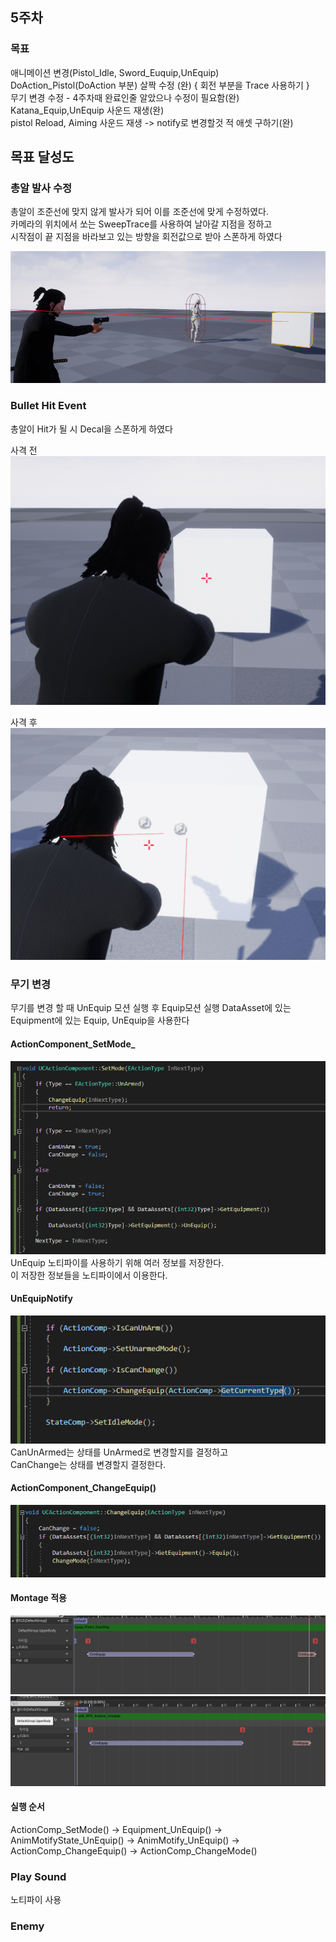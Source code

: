 ## 5주차
### 목표 
애니메이션 변경(Pistol_Idle, Sword_Euquip,UnEquip)  
DoAction_Pistol(DoAction 부분) 살짝 수정  (완)
{
회전 부분을 Trace 사용하기
}  
무기 변경 수정 - 4주차때 완료인줄 알았으나 수정이 필요함(완)
Katana_Equip,UnEquip 사운드 재생(완)  
pistol Reload, Aiming 사운드 재생 -> notify로 변경할것
적 애셋 구하기(완)

## 목표 달성도
### 총알 발사 수정
총알이 조준선에 맞지 않게 발사가 되어 이를 조준선에 맞게 수정하였다.  
카메라의 위치에서 쏘는 SweepTrace를 사용하여 날아갈 지점을 정하고  
시작점이 끝 지점을 바라보고 있는 방향을 회전값으로 받아 스폰하게 하였다

![Trace](Image/Trace.png)

### Bullet Hit Event
총알이 Hit가 될 시 Decal을 스폰하게 하였다

사격 전  
![Fire Before](Image/FireBefore.png)

사격 후  
![Fire After](Image/FireAfter.png)


### 무기 변경
무기를 변경 할 때 UnEquip 모션 실행 후 Equip모션 실행
DataAsset에 있는 Equipment에 있는 Equip, UnEquip을 사용한다  
#### ActionComponent_SetMode_
![Action Component Set Mode](Image/ActionComponent_SetMode.png)  
UnEquip 노티파이를 사용하기 위해 여러 정보를 저장한다.  
이 저장한 정보들을 노티파이에서 이용한다.  

#### UnEquipNotify
![Notify Un Equip](Image/Notify_UnEquip.png)  
CanUnArmed는 상태를 UnArmed로 변경할지를 결정하고  
CanChange는 상태를 변경할지 결정한다.  

#### ActionComponent_ChangeEquip()
![Chang Equip](Image/ChangEquip.png)

#### Montage 적용
![Un Equip Pistol](Image/UnEquip_Pistol.png)  
![Katana Un Equip](Image/Katana_UnEquip.png)  

#### 실행 순서
ActionComp_SetMode() -> Equipment_UnEquip() -> AnimMotifyState_UnEquip() -> AnimMotify_UnEquip() -> ActionComp_ChangeEquip() -> ActionComp_ChangeMode()

### Play Sound
노티파이 사용

### Enemy



